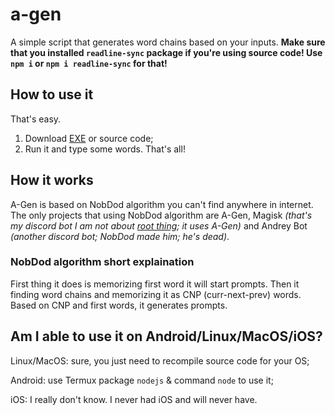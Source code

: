 # a-gen
A simple script that generates word chains based on your inputs. **Make sure that you installed `readline-sync` package if you're using source code! Use `npm i` or `npm i readline-sync` for that!**
## How to use it
That's easy.
1) Download [EXE](https://github.com/mat1rus/a-gen/releases/latest) or source code;
2) Run it and type some words. That's all!
## How it works
A-Gen is based on NobDod algorithm you can't find anywhere in internet. The only projects that using NobDod algorithm are A-Gen, Magisk _(that's my discord bot I am not about [root thing](https://github.com/topjonhwu/Magisk); it uses A-Gen)_ and Andrey Bot _(another discord bot; NobDod made him; he's dead)_.

### NobDod algorithm short explaination
First thing it does is memorizing first word it will start prompts. Then it finding word chains and memorizing it as CNP (curr-next-prev) words. Based on CNP and first words, it generates prompts.
## Am I able to use it on Android/Linux/MacOS/iOS?
Linux/MacOS: sure, you just need to recompile source code for your OS;

Android: use Termux package `nodejs` & command `node` to use it;

iOS: I really don't know. I never had iOS and will never have.
